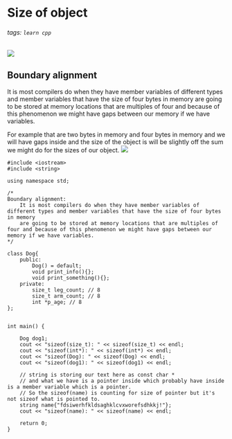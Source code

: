 # Size of object
###### tags: `learn cpp`

![](https://i.imgur.com/zYcbMo4.png)

## Boundary alignment
It is most compilers do when they have member variables of different types and member variables that have the size of four bytes in memory are going to be stored at memory locations that are multiples of four and because of this phenomenon we might have gaps between our memory if we have variables.

For example that are two bytes in memory and four bytes in memory and we will have gaps inside and the size of the object is will be slightly off the sum we might do for the sizes of our object.
![](https://i.imgur.com/7KXx2zn.png)

```cpp=
#include <iostream>
#include <string>

using namespace std;

/*
Boundary alignment:
    It is most compilers do when they have member variables of different types and member variables that have the size of four bytes in memory
    are going to be stored at memory locations that are multiples of four and because of this phenomenon we might have gaps between our memory if we have variables.
*/

class Dog{
    public:
        Dog() = default;
        void print_info(){};
        void print_something(){};
    private:
        size_t leg_count; // 8
        size_t arm_count; // 8
        int *p_age; // 8
};


int main() {
    
    Dog dog1;
    cout << "sizeof(size_t): " << sizeof(size_t) << endl;
    cout << "sizeof(int*): " << sizeof(int*) << endl;
    cout << "sizeof(Dog): " << sizeof(Dog) << endl;
    cout << "sizeof(dog1): " << sizeof(dog1) << endl;
    
    // string is storing our text here as const char *
    // and what we have is a pointer inside which probably have inside is a member variable which is a pointer.
    // So the sizeof(name) is counting for size of pointer but it's not sizeof what is pointed to.
    string name{"fdsiwerhfkldsaghklcvxworefsdhkkj!"};
    cout << "sizeof(name): " << sizeof(name) << endl;

    return 0;
}
```